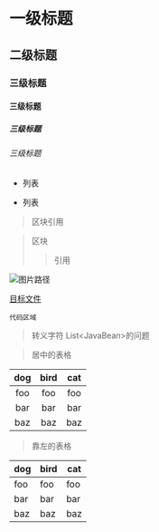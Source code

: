 # 一级标题
## 二级标题
### 三级标题
#### 三级标题
##### 三级标题
###### 三级标题

- 列表
* 列表

> 区块引用

> 区块
> > 引用

![图片路径](intelliJ/key_map/Alt_6.png)


[目标文件](markdown/001.md)

```
代码区域
```
> 转义字符 List\<JavaBean>的问题

> 居中的表格

dog | bird | cat
|:--------:|:---------:|:-------:|
foo | foo  | foo
bar | bar  | bar
baz | baz  | baz

> 靠左的表格

dog | bird | cat
----|------|----
foo | foo  | foo
bar | bar  | bar
baz | baz  | baz